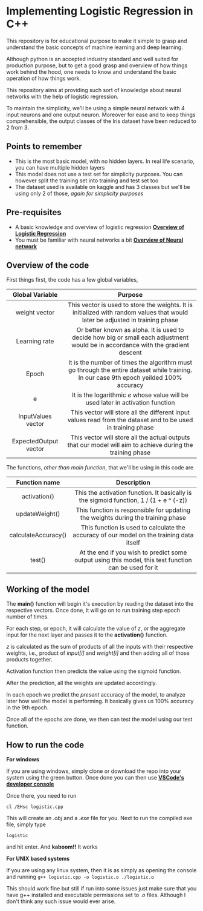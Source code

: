 # Implementing Logistic Regression in C++

This repository is for educational purpose to make it simple to grasp and understand the basic concepts of machine learning and deep learning.

Although python is an accepted industry standard and well suited for production purpose, but to get a good grasp and overview of how things work behind the hood, one needs to know and understand the basic operation of how things work.

This repository aims at providing such sort of knowledge about neural networks with the help of logistic regression.

To maintain the simplicity, we'll be using a simple neural network with 4 input neurons and one output neuron. Moreover for ease and to keep things comprehensible, the output classes of the Iris dataset have been reduced to 2 from 3.

## Points to remember

* This is the most basic model, with no hidden layers. In real life scenario, you can have multiple hidden layers
* This model does not use a test set for simplicity purposes. You can however split the training set into training and test set too
* The dataset used is available on kaggle and has 3 classes but we'll be using only 2 of those, *again for simplicity purposes*

## Pre-requisites

* A basic knowledge and overview of logistic regression **[Overview of Logistic Regression](https://towardsdatascience.com/logistic-regression-the-basics-b1716661c71b "Basics of Logistic Regression")**
* You must be familiar with neural networks a bit **[Overview of Neural network](https://towardsdatascience.com/a-gentle-introduction-to-neural-networks-series-part-1-2b90b87795bc "Basics of Neural networks")**

## Overview of the code

First things first, the code has a few global variables,

| Global Variable       | Purpose                                                                                                                                |
|:---------------------:|:--------------------------------------------------------------------------------------------------------------------------------------:|
| weight vector         | This vector is used to store the weights. It is initialized with random values that would later be adjusted in training phase          |
| Learning rate         | Or better known as alpha. It is used to decide how big or small each adjustment would be in accordance with the gradient descent       |
| Epoch                 | It is the number of times the algorithm must go through the entire dataset while training. In our case 9th epoch yeilded 100% accuracy |
| e                     | It is the logarithmic *e* whose value will be used later in activation function                                                        |
| InputValues vector    | This vector will store all the different input values read from the dataset and to be used in training phase                           |
| ExpectedOutput vector | This vector will store all the actual outputs that our model will aim to achieve during the training phase                             |

The functions, *other than main function*, that we'll be using in this code are

| Function name      | Description                                                                                           |
|:------------------:|:-----------------------------------------------------------------------------------------------------:|
|activation()        | This the activation function. It basically is the sigmoid function, 1 / (1 + e ^ (-z))                |
|updateWeight()      | This function is responsible for updating the weights during the training phase                       |
|calculateAccuracy() | This function is used to calculate the accuracy of our model on the training data itself              |
|test()              | At the end if you wish to predict some output using this model, this test function can be used for it |

## Working of the model

The **main()** function will begin it's execution by reading the dataset into the respective vectors. Once done, it will go on to run training step epoch number of times.

For each step, or epoch, it will calculate the value of *z*, or the aggregate input for the next layer and passes it to the **activation()** function.

*z* is calculated as the sum of products of all the inputs with their respective weights, i.e., product of *input[i]* and *weight[i]* and then adding all of those products together.

Activation function then predicts the value using the sigmoid function.

After the prediction, all the weights are updated accordingly.

In each epoch we predict the *present* accuracy of the model, to analyze later how well the model is performing. It basically gives us 100% accuracy in the 9th epoch.

Once all of the epochs are done, we then can test the model using our test function.

## How to run the code

**For windows**

If you are using windows, simply clone or download the repo into your system using the green button. Once done you can then use **[VSCode's developer console](https://docs.microsoft.com/en-us/cpp/build/walkthrough-compiling-a-native-cpp-program-on-the-command-line?view=vs-2019 "Run C++ Code in windows")**

Once there, you need to run

`cl /EHsc logistic.cpp`

This will create an *.obj* and a *.exe* file for you. Next to run the compiled exe file, simply type

`logistic`

and hit enter. And **kaboom!!** It works

**For UNIX based systems**

If you are using any linux system, then it is as simply as opening the console and running
`g++ logistic.cpp -o logistic.o
./logistic.o`

This should work fine but still if run into some issues just make sure that you have g++ installed and executable permissions set to *.o* files. Although I don't think any such issue would ever arise.